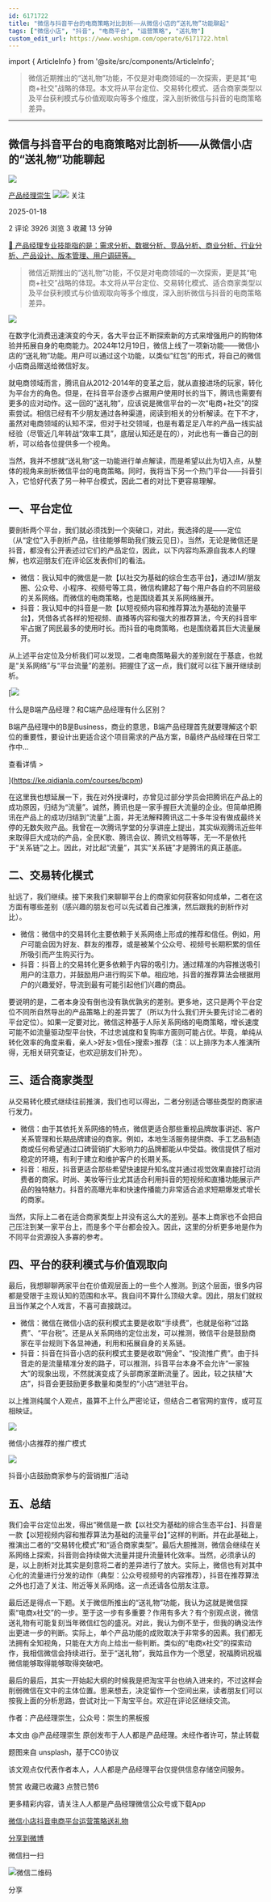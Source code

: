 ```yaml
---
id: 6171722
title: "微信与抖音平台的电商策略对比剖析——从微信小店的“送礼物”功能聊起"
tags: ["微信小店", "抖音", "电商平台", "运营策略", "送礼物"]
custom_edit_url: https://www.woshipm.com/operate/6171722.html
---
```

import { ArticleInfo } from '@site/src/components/ArticleInfo';

<ArticleInfo
    author="产品经理崇生"
    authorLink="https://www.woshipm.com/u/982951"
    published="2025-01-18"
    views={3926}
    comments={2}
    collects={3}
/>

> 微信近期推出的“送礼物”功能，不仅是对电商领域的一次探索，更是其“电商+社交”战略的体现。本文将从平台定位、交易转化模式、适合商家类型以及平台获利模式与价值观取向等多个维度，深入剖析微信与抖音的电商策略差异。

---

## 微信与抖音平台的电商策略对比剖析——从微信小店的“送礼物”功能聊起

[![](https://static.woshipm.com/ttw_avatar_20240516173436_3186.jpg?imageView2/1/w/72/h/72/q/100)](https://www.woshipm.com/u/982951)

[产品经理崇生](https://www.woshipm.com/u/982951) ![](https://static.woshipm.com/tag/1101_1@2x.png)![](https://static.woshipm.com/tag/1301_1@2x.png) 关注

2025-01-18

2 评论 3926 浏览 3 收藏 13 分钟

[🔗 产品经理专业技能指的是：需求分析、数据分析、竞品分析、商业分析、行业分析、产品设计、版本管理、用户调研等。](https://ke.qidianla.com/courses/90pm)

> 微信近期推出的“送礼物”功能，不仅是对电商领域的一次探索，更是其“电商+社交”战略的体现。本文将从平台定位、交易转化模式、适合商家类型以及平台获利模式与价值观取向等多个维度，深入剖析微信与抖音的电商策略差异。

![](https://image.woshipm.com/2023/04/13/19497a2c-d9e2-11ed-a8b0-00163e0b5ff3.jpg)

在数字化消费迅速演变的今天，各大平台正不断探索新的方式来增强用户的购物体验并拓展自身的电商能力。2024年12月19日，微信上线了一项新功能——微信小店的“送礼物”功能。用户可以通过这个功能，以类似“红包”的形式，将自己的微信小店商品赠送给微信好友。

就电商领域而言，腾讯自从2012-2014年的变革之后，就从直接进场的玩家，转化为平台方的角色。但是，在抖音平台逐步占据用户使用时长的当下，腾讯也需要有更多的应对动作。这一回的“送礼物”，应该说是微信平台的一次“电商+社交”的探索尝试。相信已经有不少朋友通过各种渠道，阅读到相关的分析解读。在下不才，虽然对电商领域的认知不深，但对于社交领域，也是有着足足八年的产品一线实战经验（尽管近几年转战“效率工具”，底层认知还是在的），对此也有一番自己的剖析，可以给各位提供多一个视角。

当然，我并不想就“送礼物”这一功能进行单点解读，而是希望以此为切入点，从整体的视角来剖析微信平台的电商策略。同时，我将当下另一个热门平台——抖音引入，它恰好代表了另一种平台模式，因此二者的对比下更容易理解。

## 一、平台定位

要剖析两个平台，我们就必须找到一个突破口，对此，我选择的是——定位（从“定位”入手剖析产品，往往能够帮助我们拨云见日）。当然，无论是微信还是抖音，都没有公开表述过它们的产品定位，因此，以下内容均系源自我本人的理解，也欢迎朋友们在评论区发表你们的看法。

*   微信：我认知中的微信是一款【以社交为基础的综合生态平台】，通过IM/朋友圈、公众号、小程序、视频号等工具，微信构建起了每个用户各自的不同层级的关系网络。而微信的电商策略，也是围绕着其关系网络展开。
*   抖音：我认知中的抖音是一款【以短视频内容和推荐算法为基础的流量平台】，凭借各式各样的短视频、直播等内容和强大的推荐算法，今天的抖音牢牢占据了网民最多的使用时长。而抖音的电商策略，也是围绕着其巨大流量展开。

从上述平台定位及分析我们可以发现，二者电商策略最大的差别就在于基底，也就是“关系网络”与“平台流量”的差别。把握住了这一点，我们就可以往下展开继续剖析。

[![](https://image.woshipm.com/2023/07/27/6f50fd24-2c7f-11ee-875d-00163e0b5ff3.png)

什么是B端产品经理？和C端产品经理有什么区别？

B端产品经理中的B是Business，商业的意思，B端产品经理首先就要理解这个职位的重要性，要设计出更适合这个项目需求的产品方案，B最终产品经理在日常工作中...

查看详情 >

](https://ke.qidianla.com/courses/bcpm)

在这里我也想延展一下，我在对外授课时，亦曾见过部分学员会把腾讯在产品上的成功原因，归结为“流量”。诚然，腾讯也是一家手握巨大流量的企业。但简单把腾讯在产品上的成功归结到“流量”上面，并无法解释腾讯这二十多年没有做成最终关停的无数失败产品。我曾在一次腾讯学堂的分享讲座上提出，其实纵观腾讯近些年来取得巨大成功的产品，全民K歌、腾讯会议、腾讯文档等等，无一不是依托于“关系链”之上。因此，对比起“流量”，其实“关系链”才是腾讯的真正基底。

## 二、交易转化模式

扯远了，我们继续。接下来我们来聊聊平台上的商家如何获客如何成单，二者在这方面有哪些差别（感兴趣的朋友也可以先试着自己推演，然后跟我的剖析作对比）。

*   微信：微信中的交易转化主要依赖于关系网络上形成的推荐和信任。例如，用户可能会因为好友、群友的推荐，或是被某个公众号、视频号长期积累的信任所吸引而产生购买行为。
*   抖音：抖音上的交易转化更多依赖于内容的吸引力。通过精准的内容推送吸引用户的注意力，并鼓励用户进行购买下单。相应地，抖音的推荐算法会根据用户的兴趣爱好，导流到最有可能引起他们兴趣的商品。

要说明的是，二者本身没有倒也没有孰优孰劣的差别。更多地，这只是两个平台定位不同所自然导出的产品策略上的差异罢了（所以为什么我们开头要先讨论二者的平台定位）。如果一定要对比，微信这种基于人际关系网络的电商策略，增长速度可能不如流量驱动型平台快，不过忠诚度和复购率方面则可能占优。毕竟，单纯从转化效率的角度来看，亲人>好友>信任>搜索>推荐（注：以上排序为本人推演所得，无相关研究查证，也欢迎朋友们补充）。

## 三、适合商家类型

从交易转化模式继续往前推演，我们也可以得出，二者分别适合哪些类型的商家进行发力。

*   微信：由于其依托关系网络的特点，微信更适合那些重视品牌故事讲述、客户关系管理和长期品牌建设的商家。例如，本地生活服务提供商、手工艺品制造商或任何希望通过口碑营销扩大影响力的品牌都能从中受益。微信提供了相对稳定的环境，有利于建立和维护客户的长期关系。
*   抖音：相反，抖音更适合那些希望快速提升知名度并通过视觉效果直接打动消费者的商家。时尚、美妆等行业尤其适合利用抖音的短视频和直播功能展示产品的独特魅力。抖音的高曝光率和快速传播能力非常适合追求短期爆发式增长的商家。

当然，实际上二者在适合商家类型上并没有这么大的差别。基本上商家也不会把自己压注到某一家平台上，而是多个平台都会投入。因此，这里的分析更多地是作为不同平台资源投入多寡的参考。

## 四、平台的获利模式与价值观取向

最后，我想聊聊两家平台在价值观层面上的一些个人推测。到这个层面，很多内容都是受限于主观认知的范围和水平。我自问不算什么顶级大拿。因此，朋友们就权且当作某之个人戏言，不喜可直接跳过。

*   微信：微信在微信小店的获利模式主要是收取“手续费”，也就是俗称“过路费”、“平台税”。还是从关系网络的定位出发，可以推测，微信平台是鼓励商家在平台规则下各显神通，利用和拓展自身的关系链。
*   抖音：抖音在抖音小店的获利模式主要是收取“佣金”、“投流推广费”。由于抖音走的是流量精准分发的路子，可以推测，抖音平台本身不会允许“一家独大”的现象出现，不然就演变成了头部商家垄断流量了。因此，较之扶植“大店”，抖音会更鼓励更多数量和类型的“小店”进驻平台。

以上推测纯属个人观点，虽算不上什么严密论证，但结合二者官网的宣传，或可互相映证。

![](https://image.woshipm.com/wp-files/2025/01/pcAxNIpFLDUEhLrAK8dL.png)

微信小店推荐的推广模式

![](https://image.woshipm.com/wp-files/2025/01/udlct1qVNGVL5khyBWdj.png)

抖音小店鼓励商家参与的营销推广活动

## 五、总结

我们会平台定位出发，得出“微信是一款【以社交为基础的综合生态平台】、抖音是一款【以短视频内容和推荐算法为基础的流量平台】”这样的判断。并在此基础上，推演出二者的“交易转化模式”和“适合商家类型”。最后大胆推测，微信会继续在关系网络上探索，抖音则会持续做大流量并提升流量转化效率。当然，必须承认的是，以上剖析对比其实是刻意将二者的差异进行了放大。实际上，微信也有对其中心化的流量进行分发的动作（典型：公众号视频号的内容推荐），抖音在推荐算法之外也打造了关注、附近等关系网络。这一点还请各位朋友注意。

最后还是得点一下题。关于微信所推出的“送礼物”功能，我认为这就是微信探索“电商x社交”的一步。至于这一步有多重要？作用有多大？有个别观点说，微信送礼物有可能复刻当年微信红包的盛况。对此，我认为倒不至于，但我的确没法作出更进一步的判断。实际上，单个产品功能的成败取决于非常多的因素。我们都无法拥有全知视角，只能在大方向上给出一些判断。类似的“电商x社交”的探索动作，我相信微信会持续进行。至于“送礼物”，我姑且作为一个愿望，祝福腾讯祝福微信能够取得能够取得突破吧。

最后的最后，其实一开始起大纲的时候我是把淘宝平台也纳入进来的，不过这样会削弱微信在文中的主体位置。思来想去，决定留作一个空间出来，读者朋友们可以按我上面的分析思路，尝试对比一下淘宝平台。欢迎在评论区继续交流。

作者：产品经理崇生，公众号：崇生的黑板报

本文由 @产品经理崇生 原创发布于人人都是产品经理。未经作者许可，禁止转载

题图来自 unsplash，基于CC0协议

该文观点仅代表作者本人，人人都是产品经理平台仅提供信息存储空间服务。

赞赏 收藏已收藏3 点赞已赞6

更多精彩内容，请关注人人都是产品经理微信公众号或下载App

[微信小店](https://www.woshipm.com/tag/%e5%be%ae%e4%bf%a1%e5%b0%8f%e5%ba%97)[抖音](https://www.woshipm.com/tag/%e6%8a%96%e9%9f%b3)[电商平台](https://www.woshipm.com/tag/%e7%94%b5%e5%95%86%e5%b9%b3%e5%8f%b0)[运营策略](https://www.woshipm.com/tag/%e8%bf%90%e8%90%a5%e7%ad%96%e7%95%a5)[送礼物](https://www.woshipm.com/tag/%e9%80%81%e7%a4%bc%e7%89%a9)

[分享到微博](https://service.weibo.com/share/share.php?appkey=2775287854&title=微信与抖音平台的电商策略对比剖析——从微信小店的“送礼物”功能聊起&url=https://www.woshipm.com/operate/6171722.html&pic=https://image.woshipm.com/2023/04/13/19497a2c-d9e2-11ed-a8b0-00163e0b5ff3.jpg)

微信扫一扫

![微信二维码](https://api.pwmqr.com/qrcode/create/?url=https://www.woshipm.com/operate/6171722.html)

分享